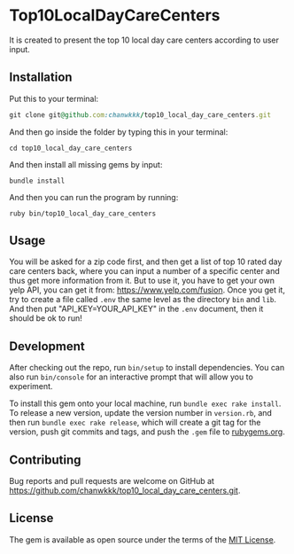 # Top10LocalDayCareCenters

It is created to present the top 10 local day care centers according to user input.

## Installation

Put this to your terminal:

```ruby
git clone git@github.com:chanwkkk/top10_local_day_care_centers.git
```

And then go inside the folder by typing this in your terminal:

```
cd top10_local_day_care_centers
```

And then install all missing gems by input:
```
bundle install
```

And then you can run the program by running:

```
ruby bin/top10_local_day_care_centers
```

## Usage

You will be asked for a zip code first, and then get a list of top 10 rated day care centers back, where you can input a number of a specific center and thus get more information from it.
But to use it, you have to get your own yelp API, you can get it from: https://www.yelp.com/fusion.
Once you get it, try to create a file called `.env` the same level as the directory `bin` and `lib`. And then put "API_KEY=YOUR_API_KEY"  in the `.env` document, then it should be ok to run!

## Development

After checking out the repo, run `bin/setup` to install dependencies. You can also run `bin/console` for an interactive prompt that will allow you to experiment.

To install this gem onto your local machine, run `bundle exec rake install`. To release a new version, update the version number in `version.rb`, and then run `bundle exec rake release`, which will create a git tag for the version, push git commits and tags, and push the `.gem` file to [rubygems.org](https://rubygems.org).

## Contributing

Bug reports and pull requests are welcome on GitHub at https://github.com/chanwkkk/top10_local_day_care_centers.git.

## License

The gem is available as open source under the terms of the [MIT License](https://opensource.org/licenses/MIT).
